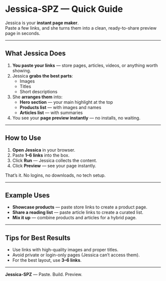 # Jessica-SPZ — Quick Guide

Jessica is your **instant page maker**.  
Paste a few links, and she turns them into a clean, ready-to-share preview page in seconds.

---

## What Jessica Does
1. **You paste your links** — store pages, articles, videos, or anything worth showing.
2. Jessica **grabs the best parts**:
   - Images  
   - Titles  
   - Short descriptions  
3. She **arranges them** into:
   - **Hero section** — your main highlight at the top  
   - **Products list** — with images and names  
   - **Articles list** — with summaries  
4. You see your **page preview instantly** — no installs, no waiting.

---

## How to Use
1. **Open Jessica** in your browser.  
2. Paste **1–6 links** into the box.  
3. Click **Run** — Jessica collects the content.  
4. Click **Preview** — see your page instantly.

That’s it. No logins, no downloads, no tech setup.

---

## Example Uses
- **Showcase products** — paste store links to create a product page.  
- **Share a reading list** — paste article links to create a curated list.  
- **Mix it up** — combine products and articles for a hybrid page.

---

## Tips for Best Results
- Use links with high-quality images and proper titles.  
- Avoid private or login-only pages (Jessica can’t access them).  
- For the best layout, use **3–6 links**.

---

**Jessica-SPZ** — Paste. Build. Preview.

